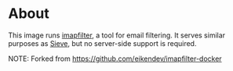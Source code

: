 # About

This image runs [imapfilter](https://github.com/lefcha/imapfilter), a tool for email filtering.
It serves similar purposes as [Sieve](http://sieve.info/), but no server-side support is required.

NOTE: Forked from https://github.com/eikendev/imapfilter-docker
